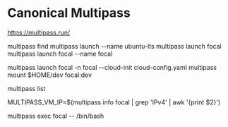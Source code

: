 # Canonical Multipass
https://multipass.run/

multipass find
multipass launch --name ubuntu-lts
multipass launch focal
multipass launch focal --name focal

multipass launch focal -n focal --cloud-init cloud-config.yaml
multipass mount $HOME/dev focal:dev

multipass list

MULTIPASS_VM_IP=$(multipass info focal | grep 'IPv4' | awk '{print $2}')


multipass exec focal -- /bin/bash